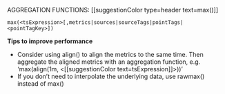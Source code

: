 AGGREGATION FUNCTIONS: [[suggestionColor type=header text=max()]]

`max(<tsExpression>[,metrics|sources|sourceTags|pointTags|<pointTagKey>])`

**Tips to improve performance**
- Consider using align() to align the metrics to the same time. Then aggregate the aligned metrics with an aggregation function, e.g. ‘max(align(1m, <[[suggestionColor text=tsExpression]]>))’
- If you don’t need to interpolate the underlying data, use rawmax() instead of max()